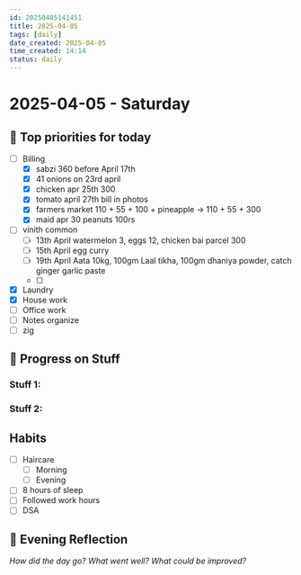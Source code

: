 ```yaml
---
id: 20250405141451
title: 2025-04-05
tags: [daily]
date_created: 2025-04-05
time_created: 14:14
status: daily
---
```

# 2025-04-05 - Saturday

## 📝 Top priorities for today
- [ ] Billing
	- [x] sabzi 360 before April 17th
	- [x] 41 onions on 23rd april
	- [x] chicken apr 25th 300
	- [x] tomato april 27th bill in photos
	- [x] farmers market 110 + 55 + 100 + pineapple -> 110 + 55 + 300
	- [x] maid apr 30 peanuts 100rs
- [ ] vinith common
	- [ ] 13th April watermelon 3, eggs 12, chicken bai parcel 300
	- [ ] 15th April egg curry 
	- [ ] 19th April Aata 10kg, 100gm Laal tikha, 100gm dhaniya powder, catch ginger garlic paste 
	- [ ] 
- [x] Laundry
- [x] House work
- [ ] Office work
- [ ] Notes organize
- [ ] zig

## 🔄 Progress on Stuff

### **Stuff 1:**

### **Stuff 2:**

## Habits
- [ ] Haircare
	- [ ] Morning
	- [ ] Evening
- [ ] 8 hours of sleep
- [ ] Followed work hours
- [ ] DSA

## 🌙 Evening Reflection

_How did the day go? What went well? What could be improved?_
